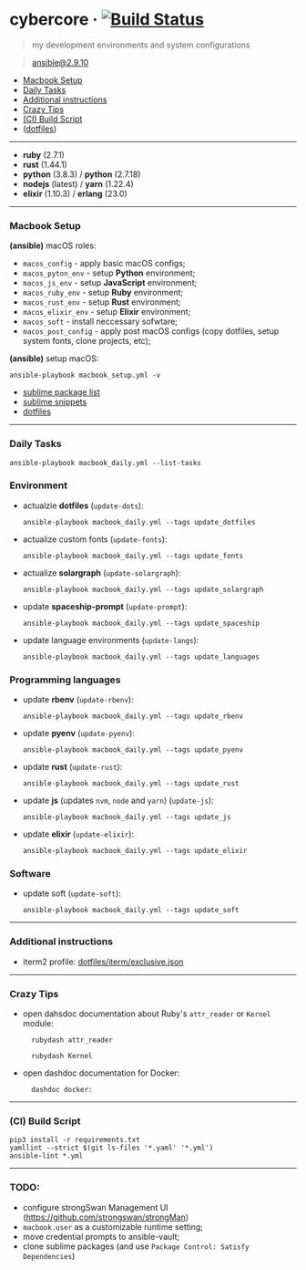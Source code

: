 # cybercore &middot; [![Build Status](https://travis-ci.org/0exp/cybercore.svg?branch=master)](https://travis-ci.org/0exp/cybercore)

> my development environments and system configurations

> ansible@2.9.10

- [Macbook Setup](#macbook-setup)
- [Daily Tasks](#daily-tasks)
- [Additional instructions](#additional-instructions)
- [Crazy Tips](#crazy-tips)
- [(CI) Build Script](#ci-build-script)
- ([dotfiles](dotfiles))

---

- **ruby** (2.7.1)
- **rust** (1.44.1)
- **python** (3.8.3) / **python** (2.7.18)
- **nodejs** (latest) / **yarn** (1.22.4)
- **elixir** (1.10.3) / **erlang** (23.0)

---

### Macbook Setup

**(ansible)** macOS roles:
  - `macos_config` - apply basic macOS configs;
  - `macos_pyton_env` - setup **Python** environment;
  - `macos_js_env` - setup **JavaScript** environment;
  - `macos_ruby_env` - setup **Ruby** environment;
  - `macos_rust_env` - setup **Rust** environment;
  - `macos_elixir_env` - setup **Elixir** environment;
  - `macos_soft` - install neccessary sofwtare;
  - `macos_post_config` - apply post macOS configs (copy dotfiles, setup system fonts, clone projects, etc);

**(ansible)** setup macOS:
```shell
ansible-playbook macbook_setup.yml -v
```

- [sublime package list](dotfiles/sublime/packages.md)
- [sublime snippets](dotfiles/sublime/snippets.md)
- [dotfiles](dotfiles)

---

### Daily Tasks

```shell
ansible-playbook macbook_daily.yml --list-tasks
```

### Environment

- actualzie **dotfiles** (`update-dots`):
  ```shell
  ansible-playbook macbook_daily.yml --tags update_dotfiles
  ````
- actualize custom fonts (`update-fonts`):
  ```shell
  ansible-playbook macbook_daily.yml --tags update_fonts
  ```
- actualize **solargraph** (`update-solargraph`):
  ```shell
  ansible-playbook macbook_daily.yml --tags update_solargraph
  ```
- update **spaceship-prompt** (`update-prompt`):
  ```shell
  ansible-playbook macbook_daily.yml --tags update_spaceship
  ```
- update language environments (`update-langs`):
  ```shell
  ansible-playbook macbook_daily.yml --tags update_languages
  ```

### Programming languages

- update **rbenv** (`update-rbenv`):
  ```shell
  ansible-playbook macbook_daily.yml --tags update_rbenv
  ```
- update **pyenv** (`update-pyenv`):
  ```shell
  ansible-playbook macbook_daily.yml --tags update_pyenv
  ```
- update **rust** (`update-rust`):
  ```shell
  ansible-playbook macbook_daily.yml --tags update_rust
  ```
- update **js** (updates `nvm`, `node` and `yarn`) (`update-js`):
  ```shell
  ansible-playbook macbook_daily.yml --tags update_js
  ```
- update **elixir** (`update-elixir`):
  ```shell
  ansible-playbook macbook_daily.yml --tags update_elixir
  ```

### Software

- update soft (`update-soft`):
  ```shell
  ansible-playbook macbook_daily.yml --tags update_soft
  ```

---

### Additional instructions

- iterm2 profile: [dotfiles/iterm/exclusive.json](dotfiles/iterm/exclusive.json)

---

### Crazy Tips

- open dahsdoc documentation about Ruby's `attr_reader` or `Kernel` module:
  ```shell
    rubydash attr_reader
  ```
  ```shell
    rubydash Kernel
  ```

- open dashdoc documentation for Docker:
  ```shell
    dashdoc docker:
  ```

---

### (CI) Build Script

```shell
pip3 install -r requirements.txt
yamllint --strict $(git ls-files '*.yaml' '*.yml')
ansible-lint *.yml
```

---

### TODO:

- configure strongSwan Management UI (https://github.com/strongswan/strongMan)
- `macbook.user` as a customizable runtime setting;
- move credential prompts to ansible-vault;
- clone sublime packages (and use `Package Control: Satisfy Dependencies`)
